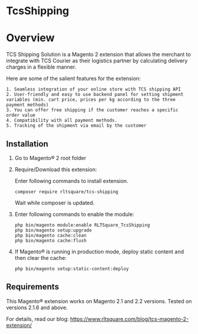 # TcsShipping

# Overview

TCS Shipping Solution is a Magento 2 extension that allows the merchant to integrate with TCS Courier as their logistics partner by calculating delivery charges in a flexible manner.

Here are some of the salient features for the extension:

```
1. Seamless integration of your online store with TCS shipping API
2. User-friendly and easy to use backend panel for setting shipment variables (min. cart price, prices per kg according to the three payment methods)
3. You can offer free shipping if the customer reaches a specific order value
4. Compatibility with all payment methods.
5. Tracking of the shipment via email by the customer
```

## Installation

1. Go to Magento® 2 root folder

2. Require/Download this extension:

   Enter following commands to install extension.

   ```
   composer require rltsquare/tcs-shipping
   ```

   Wait while composer is updated.
 
3. Enter following commands to enable the module:

   ```
   php bin/magento module:enable RLTSquare_TcsShipping
   php bin/magento setup:upgrade
   php bin/magento cache:clean
   php bin/magento cache:flush
   ```

4. If Magento® is running in production mode, deploy static content and then clear the cache: 

   ```
   php bin/magento setup:static-content:deploy
   ```


## Requirements

This Magento® extension works on Magento 2.1 and 2.2 versions. Tested on versions 2.1.6 and above.

For details, read our blog:
https://www.rltsquare.com/blog/tcs-magento-2-extension/
